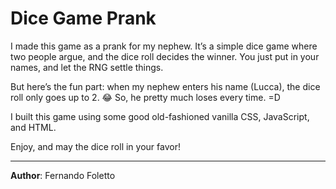 # Dice Game Prank

I made this game as a prank for my nephew. It’s a simple dice game where two people argue, and the dice roll decides the winner. You just put in your names, and let the RNG settle things.

But here’s the fun part: when my nephew enters his name (Lucca), the dice roll only goes up to 2. 😂 So, he pretty much loses every time. =D

I built this game using some good old-fashioned vanilla CSS, JavaScript, and HTML.

Enjoy, and may the dice roll in your favor!

---

**Author**: Fernando Foletto

